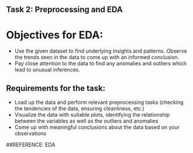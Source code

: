 ## Task 2: Preprocessing and EDA

# Objectives for EDA:
- Use the given dataset to find underlying insights and patterns. Observe the trends
seen in the data to come up with an informed conclusion.
- Pay close attention to the data to find any anomalies and outliers which lead to
unusual inferences.

## Requirements for the task:
- Load up the data and perform relevant preprocessing tasks (checking the tendencies
of the data, ensuring cleanliness, etc.)
- Visualize the data with suitable plots, identifying the relationship between the
variables as well as the outliers and anomalies
- Come up with meaningful conclusions about the data based on your observations

##REFERENCE: 
EDA
